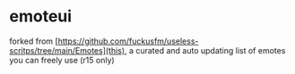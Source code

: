 # emoteui
forked from [https://github.com/fuckusfm/useless-scritps/tree/main/Emotes](this), a curated and auto updating list of emotes you can freely use (r15 only)
